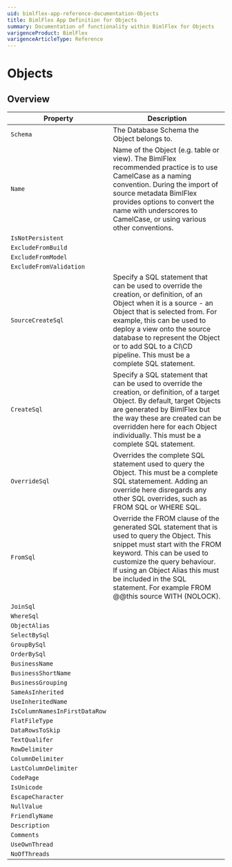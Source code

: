 ```yaml
---
uid: bimlflex-app-reference-documentation-Objects
title: BimlFlex App Definition for Objects
summary: Documentation of functionality within BimlFlex for Objects
varigenceProduct: BimlFlex
varigenceArticleType: Reference
---
```


# Objects



## Overview
  
| Property | Description |
| --------- | ----------- |
|`Schema` | The Database Schema the Object belongs to.|
|`Name` | Name of the Object (e.g. table or view). The BimlFlex recommended practice is to use CamelCase as a naming convention. During the import of source metadata BimlFlex provides options to convert the name with underscores to CamelCase, or using various other conventions.|
|`IsNotPersistent` | |
|`ExcludeFromBuild` | |
|`ExcludeFromModel` | |
|`ExcludeFromValidation` | |
|`SourceCreateSql` | Specify a SQL statement that can be used to override the creation, or definition, of an Object when it is a source - an Object that is selected from. For example, this can be used to deploy a view onto the source database to represent the Object or to add SQL to a CI\CD pipeline. This must be a complete SQL statement.|
|`CreateSql` | Specify a SQL statement that can be used to override the creation, or definition, of a target Object. By default, target Objects are generated by BimlFlex but the way these are created can be overridden here for each Object individually. This must be a complete SQL statement.|
|`OverrideSql` | Overrides the complete SQL statement used to query the Object. This must be a complete SQL statemement. Adding an override here disregards any other SQL overrides, such as FROM SQL or WHERE SQL.|
|`FromSql` | Override the FROM clause of the generated SQL statement that is used to query the Object. This snippet must start with the FROM keyword. This can be used to customize the query behaviour. If using an Object Alias this must be included in the SQL statement. For example FROM @@this source WITH (NOLOCK).|
|`JoinSql` | |
|`WhereSql` | |
|`ObjectAlias` | |
|`SelectBySql` | |
|`GroupBySql` | |
|`OrderBySql` | |
|`BusinessName` | |
|`BusinessShortName` | |
|`BusinessGrouping` | |
|`SameAsInherited` | |
|`UseInheritedName` | |
|`IsColumnNamesInFirstDataRow` | |
|`FlatFileType` | |
|`DataRowsToSkip` | |
|`TextQualifer` | |
|`RowDelimiter` | |
|`ColumnDelimiter` | |
|`LastColumnDelimiter` | |
|`CodePage` | |
|`IsUnicode` | |
|`EscapeCharacter` | |
|`NullValue` | |
|`FriendlyName` | |
|`Description` | |
|`Comments` | |
|`UseOwnThread` | |
|`NoOfThreads` | |
